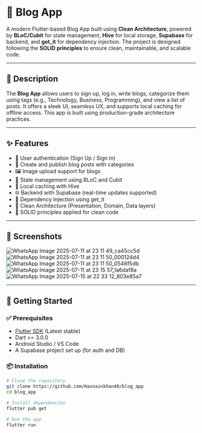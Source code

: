 # 📱 Blog App

A modern Flutter-based Blog App built using **Clean Architecture**, powered by **BLoC/Cubit** for state management, **Hive** for local storage, **Supabase** for backend, and **get_it** for dependency injection. The project is designed following the **SOLID principles** to ensure clean, maintainable, and scalable code.

---

## 📝 Description

The **Blog App** allows users to sign up, log in, write blogs, categorize them using tags (e.g., Technology, Business, Programming), and view a list of posts. It offers a sleek UI, seamless UX, and supports local caching for offline access. This app is built using production-grade architecture practices.

---

## ✨ Features

- 🔐 User authentication (Sign Up / Sign In)
- 📝 Create and publish blog posts with categories
- 🖼️ Image upload support for blogs
- 🧠 State management using BLoC and Cubit
- 💾 Local caching with Hive
- 🌐 Backend with Supabase (real-time updates supported)
- 🧰 Dependency Injection using get_it
- 🧱 Clean Architecture (Presentation, Domain, Data layers)
- 🧼 SOLID principles applied for clean code

---

## 📸 Screenshots
![WhatsApp Image 2025-07-11 at 23 11 49_ca45cc5d](https://github.com/user-attachments/assets/c4ef663d-b7b2-48a0-af04-9628bfcd5ea9)
![WhatsApp Image 2025-07-11 at 23 11 50_000124d4](https://github.com/user-attachments/assets/2affacea-fdbf-463d-ad20-afcbf189f9a6)
![WhatsApp Image 2025-07-11 at 23 11 50_0546f5db](https://github.com/user-attachments/assets/f8aa50b7-d2ed-4c17-a8ae-14bb01eecd30)
![WhatsApp Image 2025-07-11 at 23 15 57_1a6daf8a](https://github.com/user-attachments/assets/13e0715c-dd95-4045-adcc-d1004abe2851)
![WhatsApp Image 2025-07-15 at 22 33 12_803e85a7](https://github.com/user-attachments/assets/3e2ee58a-01f4-46e9-9682-8ef033e2d7a9)


---

## 🚀 Getting Started

### ✅ Prerequisites

- [Flutter SDK](https://flutter.dev/docs/get-started/install) (Latest stable)
- Dart >= 3.0.0
- Android Studio / VS Code
- A Supabase project set up (for auth and DB)

### 📦 Installation

```bash
# Clone the repository
git clone https://github.com/Hasnainkhan40/blog_app
cd blog_app

# Install dependencies
flutter pub get

# Run the app
flutter run


